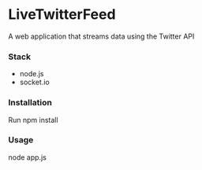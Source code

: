 # LiveTwitterFeed
A web application that streams data using the Twitter API 
### Stack
* node.js
* socket.io

### Installation
Run npm install 
### Usage
node app.js

